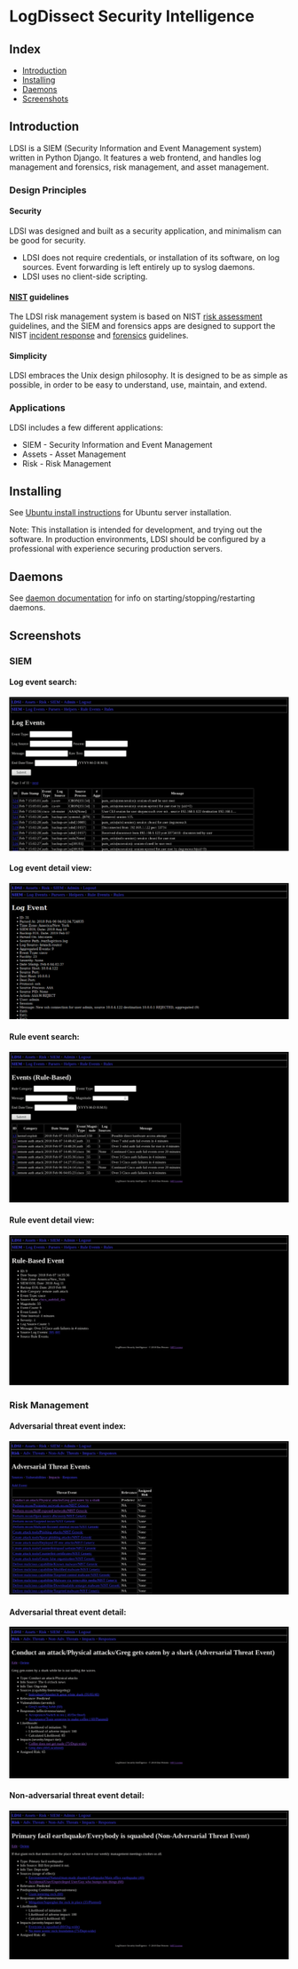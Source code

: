 # LogDissect Security Intelligence

## Index

- [Introduction](#introduction)
- [Installing](#installing)
- [Daemons](#daemons)
- [Screenshots](#screenshots)

## Introduction
LDSI is a SIEM (Security Information and Event Management system) written in Python Django. It features a web frontend, and handles log management and forensics, risk management, and asset management.

### Design Principles
#### Security
LDSI was designed and built as a security application, and minimalism can be good for security.

- LDSI does not require credentials, or installation of its software, on log sources. Event forwarding is left entirely up to syslog daemons.
- LDSI uses no client-side scripting.

#### [NIST](https://www.nist.gov/) guidelines
The LDSI risk management system is based on NIST [risk assessment](https://csrc.nist.gov/publications/detail/sp/800-30/rev-1/final) guidelines, and the SIEM and forensics apps are designed to support the NIST [incident response](https://csrc.nist.gov/publications/detail/sp/800-61/rev-2/final) and [forensics](https://csrc.nist.gov/publications/detail/sp/800-86/final) guidelines.

#### Simplicity
LDSI embraces the Unix design philosophy. It is designed to be as simple as possible, in order to be easy to understand, use, maintain, and extend.

### Applications
LDSI includes a few different applications:
- SIEM - Security Information and Event Management
- Assets - Asset Management
- Risk - Risk Management

## Installing
See [Ubuntu install instructions](doc/install-ubuntu.md) for Ubuntu server installation.

Note: This installation is intended for development, and trying out the software. In production environments, LDSI should be configured by a professional with experience securing production servers.

## Daemons
See [daemon documentation](doc/daemons.md) for info on starting/stopping/restarting daemons.

## Screenshots

### SIEM

#### Log event search:
![Log event search screenshot](media/log_event_search_screenshot.png)

#### Log event detail view:
![Log event detail screenshot](media/log_event_detail_screenshot.png)

#### Rule event search:
![Rule event search screenshot](media/rule_event_search_screenshot.png)

#### Rule event detail view:
![Rule event detail screenshot](media/rule_event_detail_screenshot.png)

### Risk Management

#### Adversarial threat event index:
![Adversarial threat event index screenshot](media/adv_threat_event_index_screenshot.png)

#### Adversarial threat event detail:
![Adversarial threat event detail screenshot](media/adv_threat_event_detail_screenshot.png)

#### Non-adversarial threat event detail:
![Non-adversarial threat event index screenshot](media/nonadv_threat_event_detail_screenshot.png)
